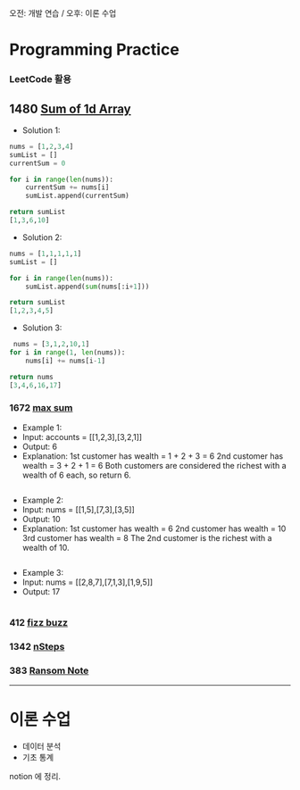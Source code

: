 오전: 개발 연습 / 오후: 이론 수업
# Programming Practice
### LeetCode 활용
## 1480 [Sum of 1d Array](https://leetcode.com/problems/running-sum-of-1d-array/)

- Solution 1: 
```python
nums = [1,2,3,4]
sumList = []
currentSum = 0

for i in range(len(nums)):
    currentSum += nums[i]
    sumList.append(currentSum)

return sumList
[1,3,6,10]
```


- Solution 2: 
```python
nums = [1,1,1,1,1]
sumList = []

for i in range(len(nums)):
    sumList.append(sum(nums[:i+1]))

return sumList
[1,2,3,4,5]
```


- Solution 3: 
```python
 nums = [3,1,2,10,1]
for i in range(1, len(nums)):
    nums[i] += nums[i-1]

return nums
[3,4,6,16,17]
```


### 1672 [max sum](https://leetcode.com/problems/richest-customer-wealth/)


- Example 1: 
- Input: accounts = [[1,2,3],[3,2,1]]
- Output: 6
- Explanation: 1st customer has wealth = 1 + 2 + 3 = 6
2nd customer has wealth = 3 + 2 + 1 = 6
Both customers are considered the richest with a wealth of 6 each, so return 6.

```python


```


- Example 2: 
- Input: nums = [[1,5],[7,3],[3,5]]
- Output: 10
- Explanation: 1st customer has wealth = 6
2nd customer has wealth = 10 
3rd customer has wealth = 8
The 2nd customer is the richest with a wealth of 10.

```python


```


- Example 3: 
- Input: nums = [[2,8,7],[7,1,3],[1,9,5]]
- Output: 17

```python


```


### 412 [fizz buzz](https://leetcode.com/problems/fizz-buzz/)



### 1342 [nSteps](https://leetcode.com/problems/number-of-steps-to-reduce-a-number-to-zero/)



### 383 [Ransom Note](https://leetcode.com/problems/ransom-note/)


---
# 이론 수업
- 데이터 분석
- 기초 통계

notion 에 정리.
